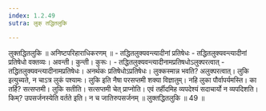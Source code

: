 ```yaml
---
index: 1.2.49
sutra: लुक् तद्धितलुकि

---
```

लुक्तद्धितलुकि ॥ अनिष्टपरिहाराधिकरणम् ॥ - तद्धितलुक्यवन्त्यादीनां प्रतिषेधः - तद्धितलुक्यवन्त्यादीनां प्रतिषेधो वक्तव्यः। अवन्ती। कुन्ती। कुरूः। - तद्धितलुक्यवन्त्यादीनामप्रतिषधोऽलुक्परत्वात् - तद्धितलुक्यवन्त्यादीनामप्रतिषेधः। अनर्थकः प्रतिषेधोऽप्रतिषेधः। लुक्कस्मान्न भवति? अलुक्परत्वात्। लुकि इत्युच्यते, न चाऽत्र लुकं पश्यामः। लुकि इति नैषा परसप्तमी शक्या विज्ञातुम्। नहि लुका पौर्वापर्यमस्ति। का तर्हि? सत्सप्तमी। लुकि सतीति। सत्सप्तमी चेत् प्राप्नोति। एवं तर्हीदमिह व्यपदेश्यं सदाचार्यो न व्यपदिशति। किम्? उपसर्जनस्येति वर्तते इति। न च जातिरुपसर्जनम् ॥ लुक्तद्धितलुकि ॥ 49 ॥